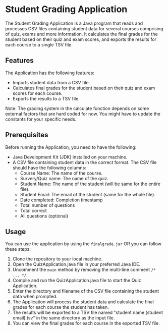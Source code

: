 # Student Grading Application

The Student Grading Application is a Java program that reads and processes CSV files containing student data for several courses comprising of quiz, exams and more information. It calculates the final grades for the student based on their quiz and exam scores, and exports the results for each course to a single TSV file.

## Features

The Application has the following features:

- Imports student data from a CSV file.
- Calculates final grades for the student based on their quiz and exam scores for each course.
- Exports the results to a TSV file.

Note: The grading system in the calculate function depends on some external factors that are hard coded for now. You might have to update the constants for your specific needs.

## Prerequisites

Before running the Application, you need to have the following:

- Java Development Kit (JDK) installed on your machine.
- A CSV file containing student data in the correct format. The CSV file should have the following columns:
  - Course Name: The name of the course.
  - Survery/Quiz name: The name of the quiz.
  - Student Name: The name of the student (will be same for the entire file).
  - Student Email: The email of the student (same for the whole file).
  - Date completed: Completion timestamp
  - Total number of questions
  - Total correct
  - All questions (optional)

## Usage

You can use the application by using the `finalgrade.jar` OR you can follow these steps:

1. Clone the repository to your local machine.
2. Open the QuizApplication.java file in your preferred Java IDE.
3. Uncomment the `main` method by removing the multi-line comment `/* ... */`.
4. Compile and run the QuizApplication.java file to start the Quiz Application.
5. Enter the directory and filename of the CSV file containing the student data when prompted.
6. The Application will process the student data and calculate the final grades for each course the student has taken.
7. The results will be exported to a TSV file named "student name (student email).tsv" in the same directory as the input file.
8. You can view the final grades for each course in the exported TSV file.
